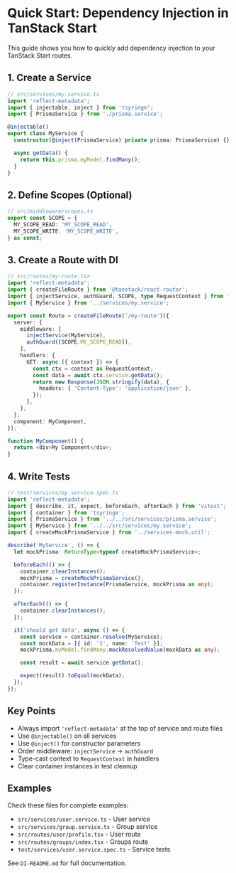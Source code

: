 # Quick Start: Dependency Injection in TanStack Start

This guide shows you how to quickly add dependency injection to your TanStack Start routes.

## 1. Create a Service

```typescript
// src/services/my.service.ts
import 'reflect-metadata';
import { injectable, inject } from 'tsyringe';
import { PrismaService } from './prisma.service';

@injectable()
export class MyService {
  constructor(@inject(PrismaService) private prisma: PrismaService) {}

  async getData() {
    return this.prisma.myModel.findMany();
  }
}
```

## 2. Define Scopes (Optional)

```typescript
// src/middleware/scopes.ts
export const SCOPE = {
  MY_SCOPE_READ: 'MY_SCOPE_READ',
  MY_SCOPE_WRITE: 'MY_SCOPE_WRITE',
} as const;
```

## 3. Create a Route with DI

```typescript
// src/routes/my-route.tsx
import 'reflect-metadata';
import { createFileRoute } from '@tanstack/react-router';
import { injectService, authGuard, SCOPE, type RequestContext } from '../middleware';
import { MyService } from '../services/my.service';

export const Route = createFileRoute('/my-route')({
  server: {
    middleware: [
      injectService(MyService),
      authGuard([SCOPE.MY_SCOPE_READ]),
    ],
    handlers: {
      GET: async ({ context }) => {
        const ctx = context as RequestContext;
        const data = await ctx.service.getData();
        return new Response(JSON.stringify(data), {
          headers: { 'Content-Type': 'application/json' },
        });
      },
    },
  },
  component: MyComponent,
});

function MyComponent() {
  return <div>My Component</div>;
}
```

## 4. Write Tests

```typescript
// test/services/my.service.spec.ts
import 'reflect-metadata';
import { describe, it, expect, beforeEach, afterEach } from 'vitest';
import { container } from 'tsyringe';
import { PrismaService } from '../../src/services/prisma.service';
import { MyService } from '../../src/services/my.service';
import { createMockPrismaService } from '../services-mock.util';

describe('MyService', () => {
  let mockPrisma: ReturnType<typeof createMockPrismaService>;

  beforeEach(() => {
    container.clearInstances();
    mockPrisma = createMockPrismaService();
    container.registerInstance(PrismaService, mockPrisma as any);
  });

  afterEach(() => {
    container.clearInstances();
  });

  it('should get data', async () => {
    const service = container.resolve(MyService);
    const mockData = [{ id: '1', name: 'Test' }];
    mockPrisma.myModel.findMany.mockResolvedValue(mockData as any);

    const result = await service.getData();

    expect(result).toEqual(mockData);
  });
});
```

## Key Points

- Always import `'reflect-metadata'` at the top of service and route files
- Use `@injectable()` on all services
- Use `@inject()` for constructor parameters
- Order middleware: `injectService` → `authGuard`
- Type-cast context to `RequestContext` in handlers
- Clear container instances in test cleanup

## Examples

Check these files for complete examples:
- `src/services/user.service.ts` - User service
- `src/services/group.service.ts` - Group service
- `src/routes/user/profile.tsx` - User route
- `src/routes/groups/index.tsx` - Groups route
- `test/services/user.service.spec.ts` - Service tests

See `DI-README.md` for full documentation.
